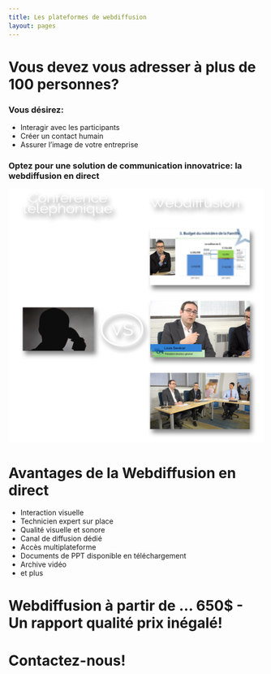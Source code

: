 ```yaml
---
title: Les plateformes de webdiffusion
layout: pages
---
```

# Vous devez vous adresser à plus de 100 personnes?



<div class="waypoint-bg plain"  style="background-color: #005EAD"></div>

<!--![](http://placehold.it/960x540&text=collage+plateformes)-->

### Vous désirez:
- Interagir avec les participants
- Créer un contact humain
- Assurer l’image de votre entreprise

### Optez pour une solution de communication innovatrice: la webdiffusion en direct
![comparez](/images/compare2.png)

# Avantages de la Webdiffusion en direct
- Interaction visuelle
- Technicien expert sur place
- Qualité visuelle et sonore
- Canal de diffusion dédié
- Accès multiplateforme
- Documents de PPT disponible en téléchargement
- Archive vidéo
- et plus


# Webdiffusion à partir de … 650$ - Un rapport qualité prix inégalé!

# Contactez-nous!